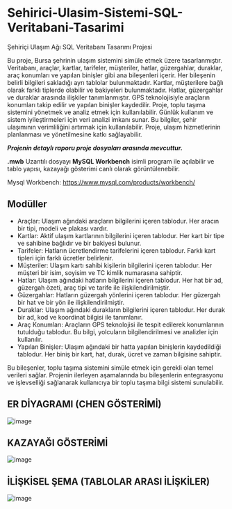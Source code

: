 # Sehirici-Ulasim-Sistemi-SQL-Veritabani-Tasarimi
Şehiriçi Ulaşım Ağı SQL Veritabanı Tasarımı Projesi

Bu proje, Bursa şehrinin ulaşım sistemini simüle etmek üzere tasarlanmıştır. Veritabanı, araçlar, kartlar, tarifeler, müşteriler, hatlar, güzergahlar, duraklar, araç konumları ve yapılan binişler gibi ana bileşenleri içerir. Her bileşenin belirli bilgileri sakladığı ayrı tablolar bulunmaktadır. Kartlar, müşterilere bağlı olarak farklı tiplerde olabilir ve bakiyeleri bulunmaktadır. Hatlar, güzergahlar ve duraklar arasında ilişkiler tanımlanmıştır. GPS teknolojisiyle araçların konumları takip edilir ve yapılan binişler kaydedilir. Proje, toplu taşıma sistemini yönetmek ve analiz etmek için kullanılabilir. Günlük kullanım ve sistem iyileştirmeleri için veri analizi imkanı sunar. Bu bilgiler, şehir ulaşımının verimliliğini artırmak için kullanılabilir. Proje, ulaşım hizmetlerinin planlanması ve yönetilmesine katkı sağlayabilir.

**_Projenin detaylı raporu proje dosyaları arasında mevcuttur._**

**.mwb** Uzantılı dosyayı **MySQL Workbench** isimli program ile açılabilir ve tablo yapısı, kazayağı gösterimi canlı olarak görüntülenebilir.

Mysql Workbench: https://www.mysql.com/products/workbench/

## Modüller
- Araçlar: Ulaşım ağındaki araçların bilgilerini içeren tablodur. Her aracın bir tipi, modeli ve plakası vardır.
- Kartlar: Aktif ulaşım kartlarının bilgilerini içeren tablodur. Her kart bir tipe ve sahibine bağlıdır ve bir bakiyesi bulunur.
- Tarifeler: Hatların ücretlendirme tarifelerini içeren tablodur. Farklı kart tipleri için farklı ücretler belirlenir.
- Müşteriler: Ulaşım kartı sahibi kişilerin bilgilerini içeren tablodur. Her müşteri bir isim, soyisim ve TC kimlik numarasına sahiptir.
- Hatlar: Ulaşım ağındaki hatların bilgilerini içeren tablodur. Her hat bir ad, güzergah özeti, araç tipi ve tarife ile ilişkilendirilmiştir.
- Güzergahlar: Hatların güzergah yönlerini içeren tablodur. Her güzergah bir hat ve bir yön ile ilişkilendirilmiştir.
- Duraklar: Ulaşım ağındaki durakların bilgilerini içeren tablodur. Her durak bir ad, kod ve koordinat bilgisi ile tanımlanır.
- Araç Konumları: Araçların GPS teknolojisi ile tespit edilerek konumlarının tutulduğu tablodur. Bu bilgi, yolcuların bilgilendirilmesi ve analizler için kullanılır.
- Yapılan Binişler: Ulaşım ağındaki bir hatta yapılan binişlerin kaydedildiği tablodur. Her biniş bir kart, hat, durak, ücret ve zaman bilgisine sahiptir.

Bu bileşenler, toplu taşıma sistemini simüle etmek için gerekli olan temel verileri sağlar. Projenin ilerleyen aşamalarında bu bileşenlerin entegrasyonu ve işlevselliği sağlanarak kullanıcıya bir toplu taşıma bilgi sistemi sunulabilir.

## ER DİYAGRAMI (CHEN GÖSTERİMİ)
![image](https://github.com/enesbabekoglu/Sehirici-Ulasim-Sistemi-SQL-Veritabani-Tasarimi/assets/92182480/1b408744-57a6-449f-ac95-f6ee99a80cd9)

## KAZAYAĞI GÖSTERİMİ
![image](https://github.com/enesbabekoglu/Sehirici-Ulasim-Sistemi-SQL-Veritabani-Tasarimi/assets/92182480/7573434f-f4d0-484f-9d3c-6ddc13cba6be)

## İLİŞKİSEL ŞEMA (TABLOLAR ARASI İLİŞKİLER)
![image](https://github.com/enesbabekoglu/Sehirici-Ulasim-Sistemi-SQL-Veritabani-Tasarimi/assets/92182480/d3282c4e-da92-4387-9517-9018ce6f8302)
